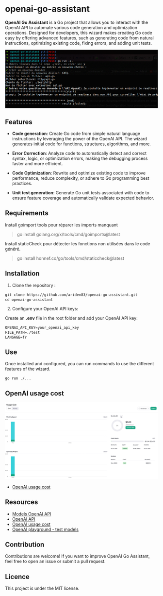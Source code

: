 # openai-go-assistant

**OpenAI Go Assistant** is a Go project that allows you to interact with the OpenAI API to automate various code generation and optimization operations. Designed for developers, this wizard makes creating Go code easy by offering advanced features, such as generating code from natural instructions, optimizing existing code, fixing errors, and adding unit tests.

![openai-go-assistant](./doc/openai-go-assistant.gif)

## Features

- **Code generation**: Create Go code from simple natural language instructions by leveraging the power of the OpenAI API. The wizard generates initial code for functions, structures, algorithms, and more.

- **Error Correction**: Analyze code to automatically detect and correct syntax, logic, or optimization errors, making the debugging process faster and more efficient.

- **Code Optimization**: Rewrite and optimize existing code to improve performance, reduce complexity, or adhere to Go programming best practices.

- **Unit test generation**: Generate Go unit tests associated with code to ensure feature coverage and automatically validate expected behavior.

## Requirements

Install goimport tools pour réparer les imports manquant

> go install golang.org/x/tools/cmd/goimports@latest

Install staticCheck pour détecter les fonctions non utilisées dans le code généré.

> go install honnef.co/go/tools/cmd/staticcheck@latest

## Installation

1. Clone the repository :

```shell
git clone https://github.com/ariden83/openai-go-assistant.git
cd openai-go-assistant
```

2. Configure your OpenAI API keys:

Create an **.env** file in the root folder and add your OpenAI API key:

```env
OPENAI_API_KEY=your_openai_api_key
FILE_PATH=./test
LANGAGE=fr
```

## Use

Once installed and configured, you can run commands to use the different features of the wizard.

```
go run ./...
```

## OpenAI usage cost

![OpenAI usage cost](doc/openai-usage-cost.png)

- [OpenAI usage cost](https://platform.openai.com/settings/organization/usage)

## Resources

- [Models OpenAI API](https://platform.openai.com/docs/models)
- [OpenAI API](https://platform.openai.com/docs/api-reference)
- [OpenAI usage cost](https://platform.openai.com/settings/organization/usage)
- [OpenAI playground - test models](https://platform.openai.com/playground/chat?models=gpt-4o)

## Contribution

Contributions are welcome! If you want to improve OpenAI Go Assistant, feel free to open an issue or submit a pull request.

## Licence

This project is under the MIT license.
